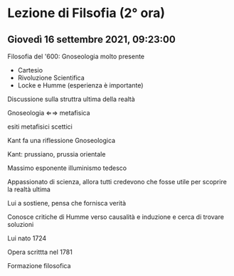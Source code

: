 # Lezione di Filsofia (2° ora) 
## Giovedì 16 settembre 2021, 09:23:00

Filosofia del '600: Gnoseologia molto presente

* Cartesio
* Rivoluzione Scientifica
* Locke e Humme (esperienza è  importante)

Discussione sulla struttra ultima della realtà

Gnoseologia ⇐⇒ metafisica

esiti metafisici scettici

Kant fa una riflessione Gnoseologica

Kant: prussiano, prussia orientale

Massimo esponente illuminismo tedesco

Appassionato di scienza, allora tutti credevono che  fosse utile per scoprire la realtà ultima

Lui a sostiene, pensa che fornisca verità

Conosce critiche di Humme verso causalità e induzione e cerca di trovare soluzioni

Lui nato 1724


Opera scrittta nel 1781

Formazione filosofica

<!--stackedit_data:
eyJoaXN0b3J5IjpbLTkzMjAxODE0OF19
-->